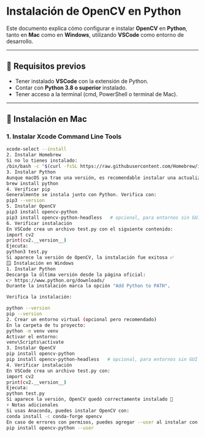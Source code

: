 # Instalación de OpenCV en Python

Este documento explica cómo configurar e instalar **OpenCV** en **Python**, tanto en **Mac** como en **Windows**, utilizando **VSCode** como entorno de desarrollo.

---

## 📌 Requisitos previos

- Tener instalado **VSCode** con la extensión de Python.  
- Contar con **Python 3.8 o superior** instalado.  
- Tener acceso a la terminal (cmd, PowerShell o terminal de Mac).  

---

## 🍏 Instalación en Mac

### 1. Instalar Xcode Command Line Tools
```bash
xcode-select --install
2. Instalar Homebrew
Si no lo tienes instalado:
/bin/bash -c "$(curl -fsSL https://raw.githubusercontent.com/Homebrew/install/HEAD/install.sh)"
3. Instalar Python
Aunque macOS ya trae una versión, es recomendable instalar una actualizada:
brew install python
4. Verificar pip
Generalmente se instala junto con Python. Verifica con:
pip3 --version
5. Instalar OpenCV
pip3 install opencv-python
pip3 install opencv-python-headless   # opcional, para entornos sin GUI
6. Verificar instalación
En VSCode crea un archivo test.py con el siguiente contenido:
import cv2
print(cv2.__version__)
Ejecuta:
python3 test.py
Si aparece la versión de OpenCV, la instalación fue exitosa ✅
🪟 Instalación en Windows
1. Instalar Python
Descarga la última versión desde la página oficial:
👉 https://www.python.org/downloads/
Durante la instalación marca la opción "Add Python to PATH".

Verifica la instalación:

python --version
pip --version
2. Crear un entorno virtual (opcional pero recomendado)
En la carpeta de tu proyecto:
python -m venv venv
Activar el entorno:
venv\Scripts\activate
3. Instalar OpenCV
pip install opencv-python
pip install opencv-python-headless   # opcional, para entornos sin GUI
4. Verificar instalación
En VSCode crea un archivo test.py con:
import cv2
print(cv2.__version__)
Ejecuta:
python test.py
Si aparece la versión, OpenCV quedó correctamente instalado 🎉
⚡ Notas adicionales
Si usas Anaconda, puedes instalar OpenCV con:
conda install -c conda-forge opencv
En caso de errores con permisos, puedes agregar --user al instalar con pip:
pip install opencv-python --user
